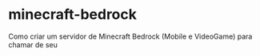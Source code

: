 # minecraft-bedrock
Como criar um servidor de Minecraft Bedrock (Mobile e VideoGame) para chamar de seu
